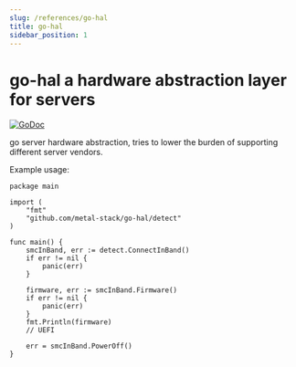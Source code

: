 ```yaml
---
slug: /references/go-hal
title: go-hal
sidebar_position: 1
---
```


# go-hal a hardware abstraction layer for servers

[![GoDoc](https://godoc.org/github.com/metal-stack/go-hal?status.svg)](https://pkg.go.dev/github.com/metal-stack/go-hal)

go server hardware abstraction, tries to lower the burden of supporting different server vendors.

Example usage:

```golang
package main

import (
    "fmt"
    "github.com/metal-stack/go-hal/detect"
)

func main() {
    smcInBand, err := detect.ConnectInBand()
    if err != nil {
        panic(err)
    }

    firmware, err := smcInBand.Firmware()
    if err != nil {
        panic(err)
    }
    fmt.Println(firmware)
    // UEFI

    err = smcInBand.PowerOff()
}
```
